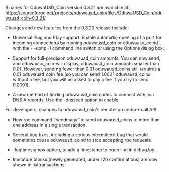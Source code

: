 Binaries for OduwaUSD_Coin version 0.3.21 are available at:
  https://sourceforge.net/projects/oduwausd_coin/files/OduwaUSD_Coin/oduwausd_coin-0.3.21/

Changes and new features from the 0.3.20 release include:

* Universal Plug and Play support.  Enable automatic opening of a port for incoming connections by running oduwausd_coin or oduwausd_coind with the - -upnp=1 command line switch or using the Options dialog box.

* Support for full-precision oduwausd_coin amounts.  You can now send, and oduwausd_coin will display, oduwausd_coin amounts smaller than 0.01.  However, sending fewer than 0.01 oduwausd_coins still requires a 0.01 oduwausd_coin fee (so you can send 1.0001 oduwausd_coins without a fee, but you will be asked to pay a fee if you try to send 0.0001).

* A new method of finding oduwausd_coin nodes to connect with, via DNS A records. Use the -dnsseed option to enable.

For developers, changes to oduwausd_coin's remote-procedure-call API:

* New rpc command "sendmany" to send oduwausd_coins to more than one address in a single transaction.

* Several bug fixes, including a serious intermittent bug that would sometimes cause oduwausd_coind to stop accepting rpc requests. 

* -logtimestamps option, to add a timestamp to each line in debug.log.

* Immature blocks (newly generated, under 120 confirmations) are now shown in listtransactions.
